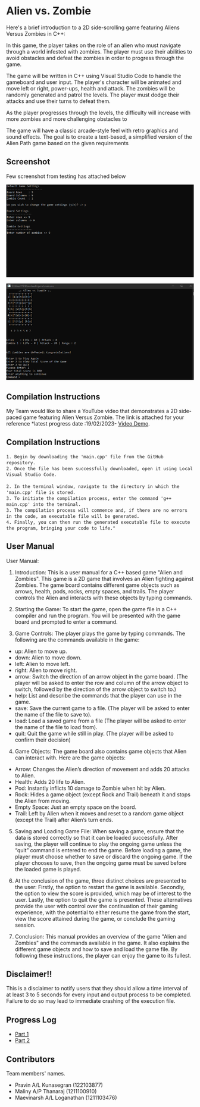 # Alien vs. Zombie

Here's a brief introduction to a 2D side-scrolling game featuring Aliens Versus Zombies in C++:

In this game, the player takes on the role of an alien who must navigate through a world infested with zombies. The player must use their abilities to avoid obstacles and defeat the zombies in order to progress through the game.

The game will be written in C++ using Visual Studio Code to handle the gameboard and user input. The player's character will be animated and move left or right, power-ups, health and attack. The zombies will be randomly generated and patrol the levels. The player must dodge their attacks and use their turns to defeat them.

As the player progresses through the levels, the difficulty will increase with more zombies and more challenging obstacles to

The game will have a classic arcade-style feel with retro graphics and sound effects. The goal is to create a text-based,
a simplified version of the Alien Path game based on the given requirements


## Screenshot   
Few screenshot from testing  has attached below 

![Picture 1](https://raw.githubusercontent.com/PravinKunasegran/az-game/main/Pictures/image%202.png)
 
 ![Picture 2](https://raw.githubusercontent.com/PravinKunasegran/az-game/main/Pictures/image.jpg)

## Compilation Instructions

My Team would like to share a YouTube video  that demonstrates a 2D side-paced game featuring Alien Versus Zombie. The link is attached for your reference *latest progress date 
:19/02/2023- [Video Demo](https://www.youtube.com/watch?v=R4MmJJ8EAJw).

## Compilation Instructions
```
1. Begin by downloading the 'main.cpp' file from the GitHub repository.
2. Once the file has been successfully downloaded, open it using Local Visual Studio Code.

2. In the terminal window, navigate to the directory in which the 'main.cpp' file is stored.
3. To initiate the compilation process, enter the command 'g++ main.cpp' into the terminal.
3. The compilation process will commence and, if there are no errors in the code, an executable file will be generated.
4. Finally, you can then run the generated executable file to execute the program, bringing your code to life."

```

## User Manual

User Manual:

1.	Introduction:
 This is a user manual for a C++ based game "Alien and Zombies". This game is a 2D game that involves an Alien fighting against Zombies. The game board contains different game objects such as arrows, health, pods, rocks, empty spaces, and trails. The player controls the Alien and interacts with these objects by typing commands.

2.	Starting the Game: 
To start the game, open the game file in a C++ compiler and run the program. You will be presented with the game board and prompted to enter a command.

3.	Game Controls: 
The player plays the game by typing commands. The following are the commands available in the game:
-	up: Alien to move up.
-	down: Alien to move down.
-	left: Alien to move left.
-	right: Alien to move right.
-	arrow: Switch the direction of an arrow object in the game board. (The player will be asked to enter the row and column of the arrow object to switch, followed by the direction of the arrow object to switch to.)
-	help: List and describe the commands that the player can use in the game.
-	save: Save the current game to a file. (The player will be asked to enter the name of the file to save to).
-	load: Load a saved game from a file (The player will be asked to enter the name of the file to load from).
-	quit: Quit the game while still in play. (The player will be asked to confirm their decision)

4.	Game Objects: 
The game board also contains game objects that Alien can interact with. Here are the game objects:
-	Arrow: Changes the Alien’s direction of movement and adds 20 attacks to Alien.
-	Health: Adds 20 life to Alien.
-	Pod: Instantly inflicts 10 damage to Zombie when hit by Alien.
-	Rock: Hides a game object (except Rock and Trail) beneath it and stops the Alien from moving.
-	Empty Space: Just an empty space on the board.
-	Trail: Left by Alien when it moves and reset to a random game object (except the Trail) after Alien’s turn ends.

5.	Saving and Loading Game File: 
When saving a game, ensure that the data is stored correctly so that it can be loaded successfully. After saving, the player will continue to play the ongoing game unless the “quit” command is entered to end the game. Before loading a game, the player must choose whether to save or discard the ongoing game. If the player chooses to save, then the ongoing game must be saved before the loaded game is played.
 
6. At the conclusion of the game, three distinct choices are presented to the user: Firstly, the option to restart the game is available. Secondly, the option to view the score is provided, which may be of interest to the user. Lastly, the option to quit the game is presented. These alternatives provide the user with control over the continuation of their gaming experience, with the potential to either resume the game from the start, view the score attained during the game, or conclude the gaming session.
7.	Conclusion: 
This manual provides an overview of the game "Alien and Zombies" and the commands available in the game. It also explains the different game objects and how to save and load the game file. By following these instructions, the player can enjoy the game to its fullest.

## Disclaimer!!

This is a disclaimer to notify users that they should allow a time interval of at least 3 to 5 seconds for every input and output process to be completed. Failure to do so may lead to immediate crashing of the execution file.

## Progress Log

- [Part 1](PART1.md)
- [Part 2](PART2.md)

## Contributors

Team members' names. 

- Pravin A/L Kunasegran (122103877) 
- Maliny A/P Thanaraj (1211100910) 
- Maevinarsh A/L Loganathan (1211103476)



